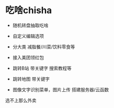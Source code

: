 # 吃啥chisha

* 随机转盘抽取吃啥
* 自定义编辑选项
* 分大类 减脂餐/川菜/饮料零食等
* 接入美团领红包
* 跳转B站 带关键字 搜索教程等
* 跳转地图 带关键字

* 图像文字识别菜单，图片上传 搭建服务器/云函数



选不上那么外卖